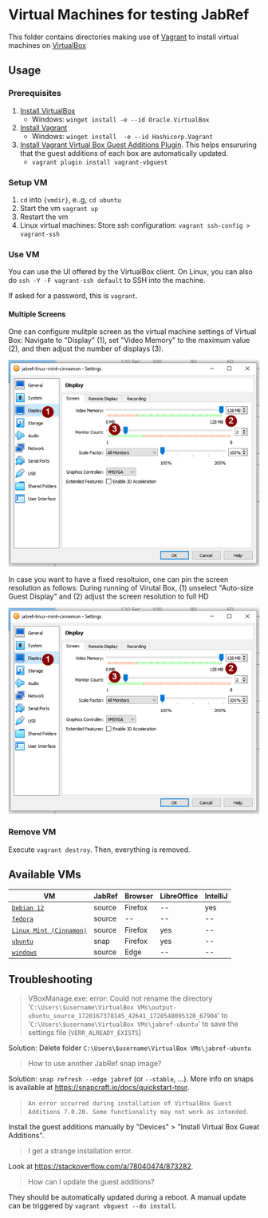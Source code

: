 # Virtual Machines for testing JabRef

This folder contains directories making use of [Vagrant](https://www.vagrantup.com/) to install virtual machines on [VirtualBox](https://www.virtualbox.org/)

## Usage

### Prerequisites

1. [Install VirtualBox](https://www.virtualbox.org/wiki/Downloads)
    - Windows: `winget install -e --id Oracle.VirtualBox`
2. [Install Vagrant](https://developer.hashicorp.com/vagrant/install?product_intent=vagrant)
    - Windows: `winget install  -e --id Hashicorp.Vagrant`
3. [Install Vagrant Virtual Box Guest Additions Plugin](https://subscription.packtpub.com/book/cloud-and-networking/9781786464910/1/ch01lvl1sec12/enabling-virtualbox-guest-additions-in-vagrant).
   This helps ensururing that the guest additions of each box are automatically updated.
    - `vagrant plugin install vagrant-vbguest`

### Setup VM

1. `cd` into `{vmdir}`, e..g, `cd ubuntu`
2. Start the vm `vagrant up`
3. Restart the vm
4. Linux virtual machines: Store ssh configuration: `vagrant ssh-config > vagrant-ssh`

### Use VM

You can use the UI offered by the VirtualBox client.
On Linux, you can also do `ssh -Y -F vagrant-ssh default` to SSH into the machine.

If asked for a password, this is `vagrant`.

#### Multiple Screens

One can configure mulitple screen as the virtual machine settings of Virtual Box:
Navigate to "Display" (1), set "Video Memory" to the maximum value (2), and then adjust the number of displays (3).

![Virtual Box settings for multiple screens at VM settings](virtualbox-multiple-screens-1.png)

In case you want to have a fixed resoltuion, one can pin the screen resolution as follows:
During running of Virutal Box,
(1) unselect "Auto-size Guest Display" and
(2) adjust the screen resolution to full HD

![Virtual Box settings for multiple screens at running VM](virtualbox-multiple-screens-1.png)

### Remove VM

Execute `vagrant destroy`.
Then, everything is removed.

## Available VMs

| VM                                              | JabRef  | Browser | LibreOffice | IntelliJ  |
|-------------------------------------------------|---------|---------|-------------| --------- |
| [`Debian 12`](debian-12/)                       | source  | Firefox | --          | yes       |
| [`fedora`](fedora/)                             | source  | --      | --          | --        |
| [`Linux Mint (Cinnamon)`](linux-mint-cinnamon/) | source  | Firefox | yes         | --        |
| [`ubuntu`](ubuntu/)                             | snap    | Firefox | yes         | --        |
| [`windows`](windows/)                           | source  | Edge    | --          | --        |

## Troubleshooting

> VBoxManage.exe: error: Could not rename the directory '`C:\Users\$username\VirtualBox VMs\output-ubuntu_source_1720167378145_42641_1720548095320_67904`' to '`C:\Users\$username\VirtualBox VMs\jabref-ubuntu`' to save the settings file (`VERR_ALREADY_EXISTS`)

Solution: Delete folder `C:\Users\$username\VirtualBox VMs\jabref-ubuntu`

> How to use another JabRef snap image?

Solution: `snap refresh --edge jabref` (or `--stable`, ...).
More info on snaps is available at <https://snapcraft.io/docs/quickstart-tour>.

> `An error occurred during installation of VirtualBox Guest Additions 7.0.20. Some functionality may not work as intended.`

Install the guest additions manually by "Devices" > "Install Virtual Box Gueat Additions".

> I get a strange installation error.

Look at <https://stackoverflow.com/a/78040474/873282>.

> How can I update the guest additions?

They should be automatically updated during a reboot.
A manual update can be triggered by `vagrant vbguest --do install`.

